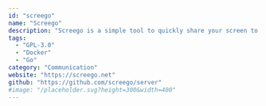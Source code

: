 ```yaml
---
id: "screego"
name: "Screego"
description: "Screego is a simple tool to quickly share your screen to one or multiple people via web browser."
tags:
  - "GPL-3.0"
  - "Docker"
  - "Go"
category: "Communication"
website: "https://screego.net"
github: "https://github.com/screego/server"
#image: "/placeholder.svg?height=300&width=400"
---
```


